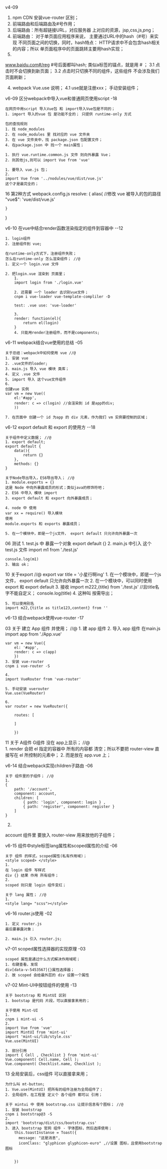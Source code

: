 v4-09 
1. npm CDN 安装vue-router 区别；
1. 前端路由和后端路由及#号作用；
1. 后端路由：所有超链接URL，对应服务器
上对应的资源，jsp,css,js,png；
2. 前端路由： 对于单页面应用程序来说，
主要通过URL中的hash（#号）来实现
不同页面之间的切换，同时，hash特点：
HTTP请求中不会包含hash相关的内容；所以
单页面程序中的页面跳转主要用hash实现；
3.
www.baidu.com#/reg  #号后面都叫hash;
类似a标签的锚点，就是用 # ；
3.1 点击时不会切换到新页面；
3.2 点击时只切换不同的组件，这些组件
不会涉及我们页面刷新；

4. webpack Vue.use 说明；
4.1 use就是注册xxx；
手动安装组件；



v6-09  区分webpack中导入vue和普通网页使用script		-18
 
 
 	在网页中用script 导入Vue包 和 import导入Vue包是不同的；
 	1. import 导入的vue 包 是功能不全的； 只提供 runtime-only 方式

 	包的查找规则
 	1. 找 node_modules
 	2. 在 node_modules 里 找对应的 vue 文件夹
 	3. 在 vue 文件夹中，找 package.json 包配置文件；
 	4. 在package.json 中 找一个 main属性；

 	1. 执行 vue.runtime.common.js 文件 则向外暴露 Vue；
 	2. 则其他js,则可以 import Vue from 'vue'

 	1. 要导入 vue.js 包；
 	2. 
 	import Vue from '../nodules/vue/dist/vue.js'
 	这个才是最完全的；

16
 	第2种方式
 	webpack.config.js
 	resolve: {
 	alias{ //修改 vue 被导入的包的路径
 	"vue$": 'vue/dist/vue.js'

 	}
 }


v6-10  在vue中结合render函数渲染指定的组件到容器中	--12


	1. login组件
	2. 注册组件到 vue;

	在runtime-only方式下，注册组件失败；
	怎么在runtime-only 怎么渲染组件； //@
	1. 定义一个 login.vue 文件

	2. 把login.vue 渲染到 页面里；
		1. 
		import login from './login.vue'

		2. 还需要 一个 loader 去识别vue文件；
		cnpm i vue-loader vue-template-compliler -D

		test: .vue use: 'vue-loader'

		3. 
		render: function(el){ 
			return el(login)
		}
		4. 只能用render注册组件，而不是components;

v6-11 	webpack结合vue使用的总结		-05

	关于总结：webpack中如何使用 vue //@
	1. 安装 vue
	2. .vue文件的loader;
	3. main.js 导入 vue 模块 类库；
	4. 定义 .vue 文件
	5. import 导入 这个vue文件组件
	6. 
	创建vue 实例
	var vm = new Vue((
		el:'#app',
		render: c => c(login) //会渲染到 id 是app的div;
		))

	7. 在页面中 创建一个 id 为app 的 div 元素，作为我们 vm 实例要控制的区域；


v6-12 	export default 和 export 的使用方	--18

	关于组件中定义数据； //@
	1. export default;
	export default {
		data(){
			return {}
		},
		methods: {}
	}

	关于Node导出导入，ES6导出导入； //@
	1. module.exports = {}
	这是 Node 中向外暴露成员的形式；类似java的修饰符吧；
	2. ES6 中导入 模块 import
	3. export default 和 export 向外暴露成员；

	4. node 中 使用 
	var xx = require() 导入模块
	使用
	module.exports 和 exports 暴露成员；

	5. 在一个模块中，即是一个js文件， export default 只允许向外暴露一次


06
	测试
	1. test.js 中 暴露一个对象
	export default {}
	2. main.js 中引入 这个test.js 文件
	import m1 from './test.js'

	console.log(m1)
	3. 输出 ok；


10
	关于export  //@
	export var title = '小星行啊ing'
	1. 在一个模块中，即是一个js文件， export default 只允许向外暴露一次
	2. 在一个模块中，可以同时使用 export 和 export default
	3. 接收
	import m222,{title} from './test.js'  //且title名字不能自定义；
	console.log(title)
	4. 这种叫 按需导出；

	5. 可以使用别名
	import m22,{title as title123,content} from ''


v6-13 	结合webpack使用vue-router -17

03
	关于 建立 App 组件 并使用； //@
	1. 建 app 组件
	2. 导入 app 组件 在main.js
	import app from './App.vue'

	var vm = new Vue({
		el: '#app',
		render: c => c(app)
		})
	3. 安装 vue-router
	cnpm i vue-router -S

	4. 
	import VueRouter from 'vue-router'

	5. 手动安装 vuerouter
	Vue.use(VueRouter)

	6.
	var router = new VueRouter({

		routes: [

		]

		})

11
	关于 A组件 G组件 没在 app上显示；	 //@	
	1. render 会把 el 指定的容器中 所有的内容都 清空；所以不要把 router-view 直接写在 el 所控制的元素中；
	2. 而是放在 app.vue 上；


v6-14 结合webpack实现children子路由 -06


	关于 组件里的子组件； //@
	1. 
	{
		path: '/account',
		component: account,
		children: [
			{ path: 'login', component: login } , 
			{ path: 'register', component: register }
		]
	}

   2. 
   account 组件里 要放入 router-view 用来放他的子组件；


v6-15  组件中style标签lang属性和scoped属性的介绍  -06

	关于 组件 的样式，scoped属性(私有作用域)；
	<style scoped> </style>
	1. 
	在 login 组件 写样式
	div {} 结果 作用 所有组件；
	2.
	scoped 则只是 login 组件变红；

	关于 lang 属性； //@
	1. 
	<style lang= "scss"></style>


v6-16  router.js使用 -02

	1. 定义 router.js
	最后要暴露对象；

	2. main.js 引入 router.js;


v7-01 scoped属性选择器的实现原理  -03
	
	scoped 属性是通过什么方式解决作用域呢；
	1. 右键查看，发现
	div[data-v-5453567]{}属性选择器；
	2. 故 scoped 会给最外层的 div 设置一个属性


v7-02 Mint-UI中按钮组件的使用 -13
	
	关于 bootstrap 和 MintUI 区别
	1. bootstap 是代码 片段，可以直接拿来用的；

	关于使用 Mint-UI
	1. 
	cnpm i mint-ui -S
	2.
	import Vue from 'vue'
	import MintUI from 'mint-ui'
	import 'mint-ui/lib/style.css'
	Vue.use(MintUI)

	3. 部分引用
	import { Cell , Checklist } from 'mint-ui'
	Vue.component( Cell.name, Cell );
	Vue.component( Checklist.name, Checklist );



13
	全局安装后，css组件 可以直接拿来用；

	为什么叫 mt-button;
	1. Vue.use(MintUI) 把所有的组件注册为全局组件了；
	2. 全局组件，在工程里 定义个 各个组件 都可以 引用；

	关于 mintui 中 使用 bootstrap.css 让提示信息有个图标； //@
	1. 安装 bootstrap 
	cnpm i bootstrap@3 -S
	2. 
	import 'bootstrap/dist/css/bootstrap.css'
	3. 进入 bootstrap 官网 组件 - 字体图标，然后选择使用；
		this.toastInstanse = Toast({
          message: "这是消息",
          iconClass: "glyphicon glyphicon-euro" ,//设置 图标，且使用bootstrap图标
        

        })
	



